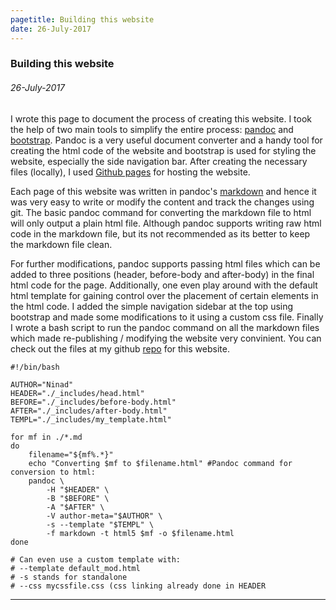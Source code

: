 ```yaml
---
pagetitle: Building this website
date: 26-July-2017
---
```



### Building this website
###### 26-July-2017

I wrote this page to document the process of creating this website.
I took the help of two main tools to simplify the entire process:
[pandoc](https://pandoc.org/) and [bootstrap](http://getbootstrap.com/). 
Pandoc is a very useful document converter and a handy tool for creating the 
html code of the website and bootstrap is used for styling the website, especially
the side navigation bar. 
After creating the necessary files (locally), I used 
[Github pages](https://pages.github.com/) for hosting the website.

Each page of this website was written in pandoc's [markdown](http://pandoc.org/MANUAL.html#pandocs-markdown)
and hence it was very easy to
write or modify the content and track the changes using git. 
The basic pandoc command for converting the markdown 
file to html will only output a plain html file. 
Although pandoc supports writing raw html code in the markdown file, but 
its not recommended as its better to keep the markdown file clean.

For further modifications, pandoc supports passing html files which can be added
to three positions (header, before-body and after-body) in the final html code 
for the page. Additionally, one even play around with the default html template 
for gaining control over the placement of certain elements in the html code.
I added the simple navigation sidebar at the top using bootstrap and made some 
modifications to it using a custom css file. Finally I wrote a bash script to run 
the pandoc command on all the markdown files which made re-publishing / 
modifying the website very convinient. You can check out the files at my github
[repo](https://github.com/ninception/ninception.github.io) for this website. 

~~~
#!/bin/bash

AUTHOR="Ninad"
HEADER="./_includes/head.html"
BEFORE="./_includes/before-body.html"
AFTER="./_includes/after-body.html"
TEMPL="./_includes/my_template.html"

for mf in ./*.md
do
	filename="${mf%.*}"
	echo "Converting $mf to $filename.html" #Pandoc command for conversion to html:		
	pandoc \
		-H "$HEADER" \
		-B "$BEFORE" \
		-A "$AFTER" \
		-V author-meta="$AUTHOR" \
		-s --template "$TEMPL" \
		-f markdown -t html5 $mf -o $filename.html		
done

# Can even use a custom template with:
# --template default_mod.html 
# -s stands for standalone
# --css mycssfile.css (css linking already done in HEADER 
~~~

---
